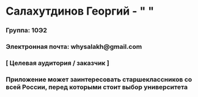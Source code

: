 # Салахутдинов Георгий - " "
<h3> Группа: 10Э2 <h3>
<h3> Электронная почта: whysalakh@gmail.com <h3>
  
  
 <h3> [ Целевая аудитория / заказчик ] <h3>
   
 <h3> Приложение может заинтересовать старшеклассников со всей России, перед которыми стоит выбор университета <h3>
